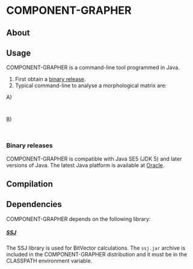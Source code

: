 # COMPONENT-GRAPHER

## About

## Usage

COMPONENT-GRAPHER is a command-line tool programmed in Java. 

1. First obtain a [binary release](#binary-releases).
2. Typical command-line to analyse a morphological matrix are:

A)  

```


```

B)

```


```

### Binary releases

COMPONENT-GRAPHER is compatible with Java SE5 (JDK 5) and later versions of Java. The latest
Java platform is available at
[Oracle](http://www.oracle.com/technetwork/java/javase/downloads/index.html).





## Compilation

## Dependencies

COMPONENT-GRAPHER depends on the following library:

##### [SSJ](https://github.com/umontreal-simul/ssj)  
The SSJ library is used for BitVector calculations.  The
`ssj.jar` archive is included in the COMPONENT-GRAPHER distribution 
and it must be in the CLASSPATH environment variable.



